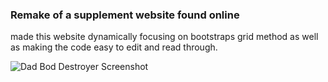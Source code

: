 ### Remake of a supplement website found online

made this website dynamically focusing on bootstraps grid method as well as making the code easy to edit and read through.

![Dad Bod Destroyer Screenshot](./project-photos/wholePageScreenshot.png)